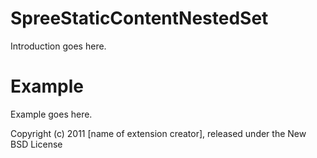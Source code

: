 SpreeStaticContentNestedSet
===========================

Introduction goes here.


Example
=======

Example goes here.


Copyright (c) 2011 [name of extension creator], released under the New BSD License
